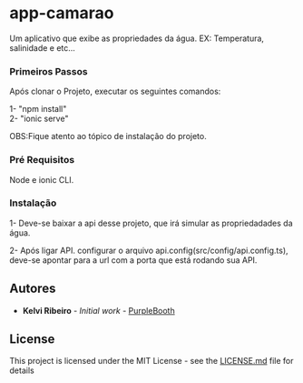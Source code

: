 # app-camarao

Um aplicativo que exibe as propriedades da água. EX: Temperatura, salinidade e etc...

### Primeiros Passos

Após clonar o Projeto, executar os seguintes comandos:

1- "npm install"</br> 
2- "ionic serve"

OBS:Fique atento ao tópico de  instalação do projeto.

### Pré Requisitos

Node e ionic CLI.

### Instalação


<p>
 1- Deve-se baixar a api desse projeto, que irá simular as propriedadades da água.
</p>
<p>
 2- Após ligar API. configurar o arquivo api.config(src/config/api.config.ts), deve-se apontar para a url com a porta que está rodando sua API.
</p>

## Autores

* **Kelvi Ribeiro** - *Initial work* - [PurpleBooth](https://github.com/kelvi-ribeiro)

## License

This project is licensed under the MIT License - see the [LICENSE.md](LICENSE.md) file for details

